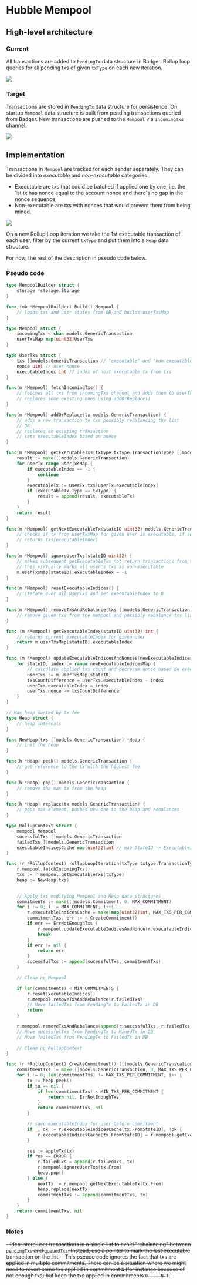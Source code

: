 # Hubble Mempool

## High-level architecture

### Current

All transactions are added to `PendingTx` data structure in Badger. 
Rollup loop queries for all pending txs of given `txType` on each new iteration.

![](current.png)

### Target

Transactions are stored in `PendingTx` data structure for persistence. 
On startup `Mempool` data structure is built from pending transactions queried from Badger. 
New transactions are pushed to the `Mempool` via `incomingTxs` channel.

![](target.png)

## Implementation

Transactions in `Mempool` are tracked for each sender separately. 
They can be divided into _executable_ and _non-executable_ categories.

- Executable are txs that could be batched if applied one by one, i.e. the 1st tx has nonce equal to the account nonce and there's no gap in
  the nonce sequence.
- Non-executable are txs with nonces that would prevent them from being mined.

![](users.png)

On a new Rollup Loop iteration we take the 1st executable transaction of each user, filter by the current `txType` and put them into
a `Heap` data structure.

For now, the rest of the description in pseudo code below.

### Pseudo code
```go
type MempoolBuilder struct {
	storage *storage.Storage
}

func (mb *MempoolBuilder) Build() Mempool {
    // loads txs and user states from DB and builds userTxsMap
}

type Mempool struct {
	incomingTxs <-chan models.GenericTransaction
	userTxsMap map[uint32]UserTxs
}

type UserTxs struct {
	txs []models.GenericTransaction // "executable" and "non-executable" txs
	nonce uint // user nonce
	executableIndex int // index of next executable tx from txs
}

func(m *Mempool) fetchIncomingTxs() {
	// fetches all txs from incomingTxs channel and adds them to userTxsMap / 
	// replaces some existing ones using addOrReplace()
}

func(m *Mempool) addOrReplace(tx models.GenericTransaction) {
	// adds a new transaction to txs possibly rebalancing the list
	// OR
	// replaces an existing transaction
	// sets executableIndex based on nonce
}

func(m *Mempool) getExecutableTxs(txType txtype.TransactionType) []models.GenericTransaction {
	result := make([]models.GenericTransaction)
	for userTx range userTxsMap {
		if executableIndex == -1 {
			continue
		}
		executableTx := userTx.txs[userTx.executableIndex]
		if (executableTx.Type == txType) {
			result = append(result, executableTx)
		}
	}
	return result
}

func(m *Mempool) getNextExecutableTx(stateID uint32) models.GenericTransaction {
	// checks if tx from userTxsMap for given user is executable, if so increments executableIndex by 1
	// returns txs[executableIndex]
}

func(m *Mempool) ignoreUserTxs(stateID uint32) {
	// makes subsequent getExecutableTxs not return transactions from this user state
	// this virtually marks all user's txs as non-executable
	m.userTxsMap[stateID].executableIndex = -1
}

func(m *Mempool) resetExecutableIndices() {
	// iterate over all UserTxs and set executableIndex to 0
}

func(m *Mempool) removeTxsAndRebalance(txs []models.GenericTransaction) {
	// remove given txs from the mempool and possibly rebalance txs list
}

func (m *Mempool) getExecutableIndex(stateID uint32) int {
    // returns current executableIndex for given user 
	return m.userTxsMap[stateID].executableIndex
}

func (m *Mempool) updateExecutableIndicesAndNonces(newExecutableIndicesMap map[uint32]int) {
    for stateID, index := range newExecutableIndicesMap {
		// calculate applied txs count and decrease nonce based on executableIndex difference
        userTxs := m.userTxsMap[stateID]
		txsCountDifference = userTxs.executableIndex - index
        userTxs.executableIndex = index
        userTxs.nonce -= txsCountDifference
    }
}
```

```go
// Max heap sorted by tx fee
type Heap struct {
	// heap internals
}

func NewHeap(txs []models.GenericTransaction) *Heap {
	// init the heap
}

func(h *Heap) peek() models.GenericTransaction {
	// get reference to the tx with the highest fee
}

func(h *Heap) pop() models.GenericTransaction {
	// remove the max tx from the heap
}

func(h *Heap) replace(tx models.GenericTransaction) {
	// pops max element, pushes new one to the heap and rebalances
}
```

```go
type RollupContext struct {
	mempool Mempool
	sucessfulTxs []models.GenericTransaction
	failedTxs []models.GenericTransaction
	executableIndicesCache map[uint32]int // map StateID -> ExecutableIndex before each commitment
}

func (r *RollupContext) rollupLoopIteration(txType txtype.TransactionType) {
	r.mempool.fetchIncomingTxs()
	txs := r.mempool.getExecutableTxs(txType)
	heap := NewHeap(txs)

	
	// Apply txs modifying Mempool and Heap data structures
	commitments := make([]models.Commitment, 0, MAX_COMMITMENT)
    for i := 0; i != MAX_COMMITMENT; i++{
        r.executableIndicesCache = make(map[uint32]int, MAX_TXS_PER_COMMITMENT)
	    commitmentTxs, err := r.CreateCommitment()
		if err == ErrNotEnoughTxs {
            r.mempool.updateExecutableIndicesAndNonce(r.executableIndicesCache)
			break
        }
		if err != nil {
		    return err
		}
        sucessfulTxs := append(sucessfulTxs, commitmentTxs)
	}

	// Clean up Mempool

	if len(commitments) < MIN_COMMITMENTS {
		r.resetExecutableIndices()
		r.mempool.removeTxsAndRebalance(r.failedTxs)
		// Move failedTxs from PendingTx to FailedTx in DB
		return
	}

	r.mempool.removeTxsAndRebalance(append(r.sucessfulTxs, r.failedTxs))
	// Move sucessfulTxs from PendingTx to MinedTx in DB
	// Move failedTxs from PendingTx to FailedTx in DB
	
	// Clean up RollupContext
}

func (r *RollupContext) CreateCommitment() ([]models.GenericTranscation, error) {
    commitmentTxs := make([]models.GenericTransaction, 0, MAX_TXS_PER_COMMITMENT)
    for i := 0; len(commitmentTxs) != MAX_TXS_PER_COMMITMENT; i++ {
        tx := heap.peek()
        if tx == nil {
			if len(commtimentTxs) < MIN_TXS_PER_COMMITMENT {
				return nil, ErrNotEnoughTxs
            }
            return commitmentTxs, nil
        }

        // save executableIndex for user before commitment
        if _, ok := r.executableIndicesCache[tx.FromStateID]; !ok {
            r.executableIndicesCache[tx.FromStateID] = r.mempool.getExecutableIndex(tx.FromStateID)
        }

        res := applyTx(tx)
        if res == ERROR {
            r.failedTxs = append(r.failedTxs, tx)
            r.mempool.ignoreUserTxs(tx.From)
            heap.pop()
        } else {
            nextTx := r.mempool.getNextExecutableTx(tx.From)
            heap.replace(nextTx)
            commitmentTxs := append(commitmentTxs, tx)
        }
    }
	return commitmentTxs, nil
}

```

### Notes
~~- Idea: store user transactions in a single list to avoid "rebalancing" between `pendingTxs` and `queuedTxs`. 
  Instead, use a pointer to mark the last executable transaction on the list.~~
~~- This pseudo code ignores the fact that txs are applied in multiple commitments. There can be a situation where we might need to revert some txs applied in commitment `N` (for instance because of not enough txs) but keep the txs applied in commitments `0 ... N-1`.~~
